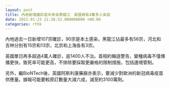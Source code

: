 ```yaml
---
layout: post
title: 內地新增確診逾半來自黑龍江　英國再有4萬多人染疫
date: 2021-01-23 21:28:52.000000000 +08:00
categories: rthk
---
```


內地過去一日新增107宗確診，90宗是本土感染，黑龍江佔最多有56宗，河北和吉林分別有15宗和13宗，北京和上海各有3宗。 

英國單日再多超過4萬人確診，逾1400人不治。首相約翰遜警告，變種病毒不僅傳播更快，致死率可能更高，不排除要採取更嚴格的限制措施，包括邊境管制。

另外，繼BioNTech後，英國阿斯利康藥廠亦表示，要減少對歐洲的新冠病毒疫苗供應量。據報可能要較原訂數量大減六成，減至約3100萬劑。

